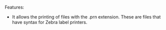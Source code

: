 Features:

- It allows the printing of files with the .prn extension. These are files that have syntax for Zebra label printers.
